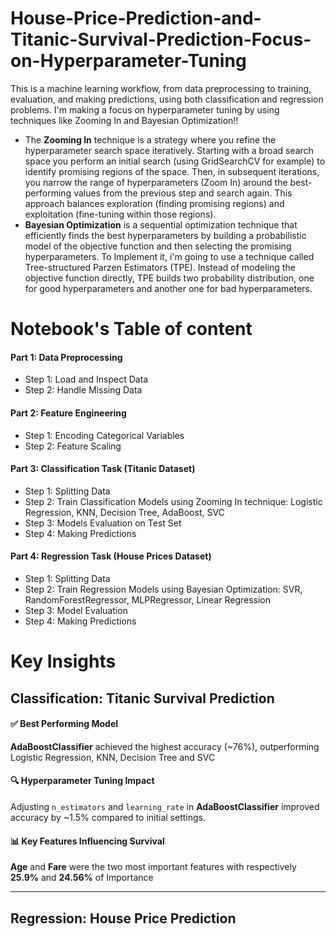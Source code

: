 # House-Price-Prediction-and-Titanic-Survival-Prediction-Focus-on-Hyperparameter-Tuning
This is a machine learning workflow, from data preprocessing to training, evaluation, and making predictions, using both classification and regression problems. I'm making a focus on hyperparameter tuning by using techniques like Zooming In and Bayesian Optimization!!

* The **Zooming In** technique is a strategy where you refine the hyperparameter search space iteratively. Starting with a broad search space you perform an initial search (using GridSearchCV for example) to identify promising regions of the space. Then, in subsequent iterations, you narrow the range of hyperparameters (Zoom In) around the best-performing values from the previous step and search again. This approach balances exploration (finding promising regions) and exploitation (fine-tuning within those regions).
* **Bayesian Optimization** is a sequential optimization technique that efficiently finds the best hyperparameters by building a probabilistic model of the objective function and then selecting the promising hyperparameters. To Implement it, i'm going to use a technique called Tree-structured Parzen Estimators (TPE). Instead of modeling the objective function directly, TPE builds two probability distribution, one for good hyperparameters and another one for bad hyperparameters.

# Notebook's Table of content

#### Part 1: Data Preprocessing
- Step 1: Load and Inspect Data
- Step 2: Handle Missing Data

#### Part 2: Feature Engineering
- Step 1: Encoding Categorical Variables
- Step 2: Feature Scaling

#### Part 3: Classification Task (Titanic Dataset)
- Step 1: Splitting Data
- Step 2: Train Classification Models using Zooming In technique: Logistic Regression, KNN, Decision Tree, AdaBoost, SVC
- Step 3: Models Evaluation on Test Set
- Step 4: Making Predictions

#### Part 4: Regression Task (House Prices Dataset)
- Step 1: Splitting Data
- Step 2: Train Regression Models using Bayesian Optimization: SVR, RandomForestRegressor, MLPRegressor, Linear Regression
- Step 3: Model Evaluation
- Step 4: Making Predictions

# Key Insights
## Classification: Titanic Survival Prediction
#### ✅ Best Performing Model
**AdaBoostClassifier** achieved the highest accuracy (~76%), outperforming Logistic Regression, KNN, Decision Tree and SVC
#### 🔍 Hyperparameter Tuning Impact
Adjusting `n_estimators` and `learning_rate` in **AdaBoostClassifier** improved accuracy by ~1.5% compared to initial settings.
#### 📊 Key Features Influencing Survival
**Age** and **Fare** were the two most important features with respectively **25.9%** and **24.56%** of Importance 

---
## Regression: House Price Prediction
